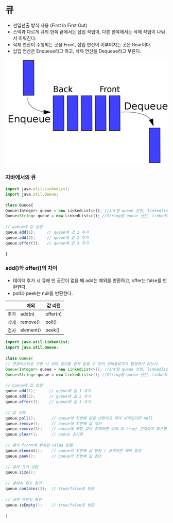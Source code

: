 # 큐

- 선입선출 방식 사용 (First In First Out)
- 스택과 다르게 큐의 한쪽 끝에서는 삽입 작업이, 다른 한쪽에서는 삭제 작업이 나눠서 이뤄진다.
- 삭제 연산이 수행되는 곳을 Front, 삽입 연산이 이루어지는 곳은 Rear이다.
- 삽입 연산은 Enqueue라고 하고, 삭제 연산을 Dequeue라고 부른다.

![img2](./img/img2.png)

### 자바에서의 큐

```jsx
import java.util.LinkedList;
import java.util.Queue;

class Queue{
Queue<Integer> queue = new LinkedList<>(); //int형 queue 선언, linkedlist 이용
Queue<String> queue = new LinkedList<>(); //String형 queue 선언, linkedlist 이용

// queue에 값 삽입
queue.add(1);     // queue에 값 1 추가
queue.add(2);     // queue에 값 2 추가
queue.offer(3);   // queue에 값 3 추가

}
```

### add()와 offer()의 차이

- 데이터 추가 시 큐에 빈 공간이 없을 때 add는 예외를 반환하고, offer는 false를 반환한다.
- poll과 peek는 null을 반환한다.

|  | 예외 | 값 리턴 |
| --- | --- | --- |
| 추가 | add(n) | offer(n) |
| 삭제 | remove() | poll() |
| 검사 | element() | peek() |

```java
import java.util.LinkedList;
import java.util.Queue;

class Queue{
// 연결리스트로 구현 시 큐의 길이를 쉽게 늘릴 수 있어 오버플로우가 발생하지 않는다.
Queue<Integer> queue = new LinkedList<>(); //int형 queue 선언, linkedlist 이용
Queue<String> queue = new LinkedList<>(); //String형 queue 선언, linkedlist 이용

// queue에 값 삽입
queue.add(1);      // queue에 값 1 추가
queue.add(2);      // queue에 값 2 추가
queue.offer(3);    // queue에 값 3 추가

// 값 삭제
queue.poll();       // queue에 첫번째 값을 반환하고 제거 비어있다면 null
queue.remove();     // queue에 첫번째 값 제거
queue.remove(3);    // queue에 해당 값이 존재하면 삭제 후 true/ 존재하지 않으면 galse
queue.clear();      // queue 초기화

// 큐의 front에 위치한 value 반환
queue.element();    // queue의 첫번째 값 반환 / 공백이면 예외 발생
queue.peek();       // queue의 첫번째 값 참조

// 큐의 크기 반환
queue.size();

// 큐에서 원소 찾기
queue.contains(3);  // true/false로 반환

// 공백 큐인지 확인
queue.isEmpty();    // true/false로 반환

}
```